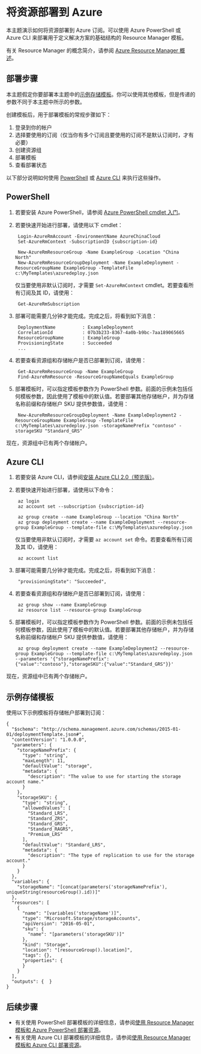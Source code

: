 <properties
    pageTitle="将资源部署到 Azure | Azure"
    description="使用 Azure PowerShell 或 Azure CLI 将资源部署到 Azure。资源在 Resource Manager 模板中定义。"
    services="azure-resource-manager"
    documentationcenter="na"
    author="tfitzmac"
    manager="timlt"
    editor="tysonn" />
<tags
    ms.assetid=""
    ms.service="azure-resource-manager"
    ms.devlang="na"
    ms.topic="get-started-article"
    ms.tgt_pltfrm="na"
    ms.workload="na"
    ms.date="02/16/2017"
    wacn.date="03/03/2017"
    ms.author="tomfitz" />  


# 将资源部署到 Azure

本主题演示如何将资源部署到 Azure 订阅。可以使用 Azure PowerShell 或 Azure CLI 来部署用于定义解决方案的基础结构的 Resource Manager 模板。

有关 Resource Manager 的概念简介，请参阅 [Azure Resource Manager 概述](/documentation/articles/resource-group-overview/)。

## 部署步骤

本主题假定你要部署本主题中的[示例存储模板](#example-storage-template)。你可以使用其他模板，但是传递的参数不同于本主题中所示的参数。

创建模板后，用于部署模板的常规步骤如下：

1. 登录到你的帐户
2. 选择要使用的订阅（仅当你有多个订阅且要使用的订阅不是默认订阅时，才有必要）
3. 创建资源组
4. 部署模板
5. 查看部署状态

以下部分说明如何使用 [PowerShell](#powershell) 或 [Azure CLI](#azure-cli) 来执行这些操作。

## <a id="powershell"></a> PowerShell

1. 若要安装 Azure PowerShell，请参阅 [Azure PowerShell cmdlet 入门](https://docs.microsoft.com/powershell/azureps-cmdlets-docs)。

2. 若要快速开始进行部署，请使用以下 cmdlet：

        Login-AzureRmAccount -EnvironmentName AzureChinaCloud
        Set-AzureRmContext -SubscriptionID {subscription-id}

        New-AzureRmResourceGroup -Name ExampleGroup -Location "China North"
        New-AzureRmResourceGroupDeployment -Name ExampleDeployment -ResourceGroupName ExampleGroup -TemplateFile c:\MyTemplates\azuredeploy.json 

    仅当要使用非默认订阅时，才需要 `Set-AzureRmContext` cmdlet。若要查看所有订阅及其 ID，请使用：

        Get-AzureRmSubscription

3. 部署可能需要几分钟才能完成。完成之后，将看到如下消息：

        DeploymentName          : ExampleDeployment
        CorrelationId           : 07b3b233-8367-4a0b-b9bc-7aa189065665
        ResourceGroupName       : ExampleGroup
        ProvisioningState       : Succeeded
        ...

4. 若要查看资源组和存储帐户是否已部署到订阅，请使用：

        Get-AzureRmResourceGroup -Name ExampleGroup
        Find-AzureRmResource -ResourceGroupNameEquals ExampleGroup

5. 部署模板时，可以指定模板参数作为 PowerShell 参数。前面的示例未包括任何模板参数，因此使用了模板中的默认值。若要部署其他存储帐户，并为存储名称前缀和存储帐户 SKU 提供参数值，请使用：

        New-AzureRmResourceGroupDeployment -Name ExampleDeployment2 -ResourceGroupName ExampleGroup -TemplateFile c:\MyTemplates\azuredeploy.json -storageNamePrefix "contoso" -storageSKU "Standard_GRS"

现在，资源组中已有两个存储帐户。

## <a id="azure-cli"></a> Azure CLI

1. 若要安装 Azure CLI，请参阅[安装 Azure CLI 2.0（预览版）](https://docs.microsoft.com/cli/azure/install-az-cli2)。

2. 若要快速开始进行部署，请使用以下命令：

        az login
        az account set --subscription {subscription-id}

        az group create --name ExampleGroup --location "China North"
        az group deployment create --name ExampleDeployment --resource-group ExampleGroup --template-file c:\MyTemplates\azuredeploy.json

    仅当要使用非默认订阅时，才需要 `az account set` 命令。若要查看所有订阅及其 ID，请使用：

        az account list

3. 部署可能需要几分钟才能完成。完成之后，将看到如下消息：

        "provisioningState": "Succeeded",

4. 若要查看资源组和存储帐户是否已部署到订阅，请使用：

        az group show --name ExampleGroup
        az resource list --resource-group ExampleGroup

5. 部署模板时，可以指定模板参数作为 PowerShell 参数。前面的示例未包括任何模板参数，因此使用了模板中的默认值。若要部署其他存储帐户，并为存储名称前缀和存储帐户 SKU 提供参数值，请使用：

        az group deployment create --name ExampleDeployment2 --resource-group ExampleGroup --template-file c:\MyTemplates\azuredeploy.json --parameters '{"storageNamePrefix":{"value":"contoso"},"storageSKU":{"value":"Standard_GRS"}}'

现在，资源组中已有两个存储帐户。

## <a id="example-storage-template"></a> 示例存储模板

使用以下示例模板将存储帐户部署到订阅：

    {
      "$schema": "http://schema.management.azure.com/schemas/2015-01-01/deploymentTemplate.json#",
      "contentVersion": "1.0.0.0",
      "parameters": {
        "storageNamePrefix": {
          "type": "string",
          "maxLength": 11,
          "defaultValue": "storage",
          "metadata": {
            "description": "The value to use for starting the storage account name."
          }
        },
        "storageSKU": {
          "type": "string",
          "allowedValues": [
            "Standard_LRS",
            "Standard_ZRS",
            "Standard_GRS",
            "Standard_RAGRS",
            "Premium_LRS"
          ],
          "defaultValue": "Standard_LRS",
          "metadata": {
            "description": "The type of replication to use for the storage account."
          }
        }
      },
      "variables": {
        "storageName": "[concat(parameters('storageNamePrefix'), uniqueString(resourceGroup().id))]"
      },
      "resources": [
        {
          "name": "[variables('storageName')]",
          "type": "Microsoft.Storage/storageAccounts",
          "apiVersion": "2016-05-01",
          "sku": {
            "name": "[parameters('storageSKU')]"
          },
          "kind": "Storage",
          "location": "[resourceGroup().location]",
          "tags": {},
          "properties": {
          }
        }
      ],
      "outputs": {  }
    }

## 后续步骤

* 有关使用 PowerShell 部署模板的详细信息，请参阅[使用 Resource Manager 模板和 Azure PowerShell 部署资源](/documentation/articles/resource-group-template-deploy/)。
* 有关使用 Azure CLI 部署模板的详细信息，请参阅[使用 Resource Manager 模板和 Azure CLI 部署资源](/documentation/articles/resource-group-template-deploy-cli/)。

<!---HONumber=Mooncake_0227_2017-->
<!--Update_Description: New article about the quickstare on depolying resouce to azure -->